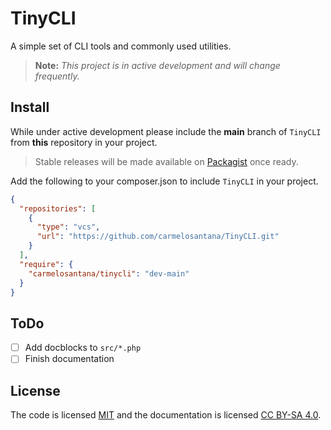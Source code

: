 # TinyCLI

A simple set of CLI tools and commonly used utilities.

> **Note:** *This project is in active development and will change frequently.*

## Install

While under active development please include the **main** branch of `TinyCLI` from **this** repository in your project. 

> Stable releases will be made available on [Packagist](https://packagist.org/) once ready.

Add the following to your composer.json to include `TinyCLI` in your project.

```json
{
  "repositories": [
    {
      "type": "vcs",
      "url": "https://github.com/carmelosantana/TinyCLI.git"
    }
  ],
  "require": {
    "carmelosantana/tinycli": "dev-main"
  }
}
```

## ToDo

- [ ] Add docblocks to `src/*.php`
- [ ] Finish documentation

## License

The code is licensed [MIT](https://opensource.org/licenses/MIT) and the documentation is licensed [CC BY-SA 4.0](https://creativecommons.org/licenses/by-sa/4.0/).
